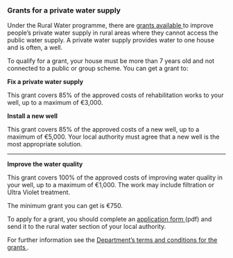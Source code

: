 ###  Grants for a private water supply

Under the Rural Water programme, there are [ grants available
](https://www.gov.ie/en/publication/1d9d8-private-wells/) to improve people’s
private water supply in rural areas where they cannot access the public water
supply. A private water supply provides water to one house and is often, a
well.

To qualify for a grant, your house must be more than 7 years old and not
connected to a public or group scheme. You can get a grant to:

**Fix a private water supply**

This grant covers 85% of the approved costs of rehabilitation works to your
well, up to a maximum of €3,000.

**Install a new well**

This grant covers 85% of the approved costs of a new well, up to a maximum of
€5,000. Your local authority must agree that a new well is the most
appropriate solution.

****

**Improve the water quality**

This grant covers 100% of the approved costs of improving water quality in
your well, up to a maximum of €1,000. The work may include filtration or Ultra
Violet treatment.

The minimum grant you can get is €750.

To apply for a grant, you should complete an [ application form
](https://assets.gov.ie/111092/8ed6cbaa-f489-4c90-aedc-4e445d597f4a.pdf) (pdf)
and send it to the rural water section of your local authority.

For further information see the [ Department’s terms and conditions for the
grants
](https://assets.gov.ie/111092/8ed6cbaa-f489-4c90-aedc-4e445d597f4a.pdf) .
